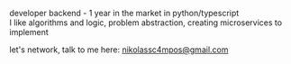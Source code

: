 developer backend - 1 year in the market in python/typescript<br>
I like algorithms and logic, problem abstraction, creating microservices to implement<br>

let's network, talk to me here: [nikolassc4mpos@gmail.com](mailto:nikolassc4mpos@gmail.com)
